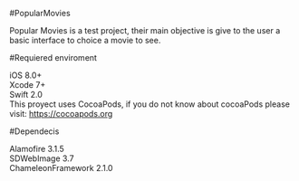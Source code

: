 #PopularMovies

Popular Movies is a test project, their main objective is give to the user a basic interface to choice a movie to see.

#Requiered enviroment

iOS 8.0+<br/>
Xcode 7+<br/>
Swift 2.0<br/>
This proyect uses CocoaPods, if you do not know about cocoaPods please visit:
https://cocoapods.org

#Dependecis

Alamofire 3.1.5<br/>
SDWebImage 3.7<br/>
ChameleonFramework 2.1.0<br/>

